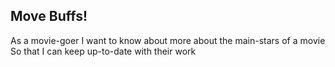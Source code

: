 ## Move Buffs!



As a movie-goer
I want to know about more about the main-stars of a movie 
So that I can keep up-to-date with their work
